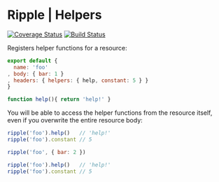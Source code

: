 # Ripple | Helpers
[![Coverage Status](https://coveralls.io/repos/rijs/helpers/badge.svg?branch=master&service=github)](https://coveralls.io/github/rijs/helpers?branch=master)
[![Build Status](https://travis-ci.org/rijs/helpers.svg)](https://travis-ci.org/rijs/helpers)

Registers helper functions for a resource:

```js
export default {
  name: 'foo'
, body: { bar: 1 }  
, headers: { helpers: { help, constant: 5 } }
}

function help(){ return 'help!' }
```

You will be able to access the helper functions from the resource itself, even if you overwrite the entire resource body:

```js
ripple('foo').help()   // 'help!'
ripple('foo').constant // 5

ripple('foo', { bar: 2 })

ripple('foo').help()   // 'help!'
ripple('foo').constant // 5
```

